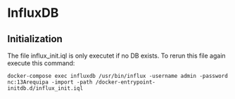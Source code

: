 # InfluxDB

## Initialization

The file influx_init.iql is only executet if no DB exists. To rerun this file again execute this command:

~~~~
docker-compose exec influxdb /usr/bin/influx -username admin -password nc:13Arequipa -import -path /docker-entrypoint-initdb.d/influx_init.iql
~~~~
